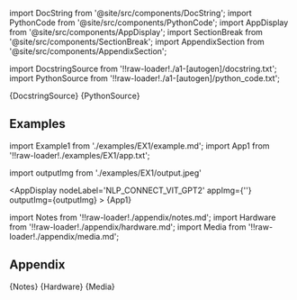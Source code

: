 
[//]: # (Custom component imports)

import DocString from '@site/src/components/DocString';
import PythonCode from '@site/src/components/PythonCode';
import AppDisplay from '@site/src/components/AppDisplay';
import SectionBreak from '@site/src/components/SectionBreak';
import AppendixSection from '@site/src/components/AppendixSection';

[//]: # (Docstring)

import DocstringSource from '!!raw-loader!./a1-[autogen]/docstring.txt';
import PythonSource from '!!raw-loader!./a1-[autogen]/python_code.txt';

<DocString>{DocstringSource}</DocString>
<PythonCode GLink='AI_ML/IMAGE_CAPTIONING/NLP_CONNECT_VIT_GPT2/NLP_CONNECT_VIT_GPT2.py'>{PythonSource}</PythonCode>

<SectionBreak />

    

[//]: # (Examples)

## Examples

import Example1 from './examples/EX1/example.md';
import App1 from '!!raw-loader!./examples/EX1/app.txt';

import outputImg from './examples/EX1/output.jpeg'

<AppDisplay 
    nodeLabel='NLP_CONNECT_VIT_GPT2'
    appImg={''}
    outputImg={outputImg}
    >
    {App1}
</AppDisplay>

<Example1 />

<SectionBreak />
  
    

[//]: # (Appendix)

import Notes from '!!raw-loader!./appendix/notes.md';
import Hardware from '!!raw-loader!./appendix/hardware.md';
import Media from '!!raw-loader!./appendix/media.md';

## Appendix

<AppendixSection index={0} folderPath='nodes/AI_ML/IMAGE_CAPTIONING/NLP_CONNECT_VIT_GPT2/appendix/'>{Notes}</AppendixSection>
<AppendixSection index={1} folderPath='nodes/AI_ML/IMAGE_CAPTIONING/NLP_CONNECT_VIT_GPT2/appendix/'>{Hardware}</AppendixSection>
<AppendixSection index={2} folderPath='nodes/AI_ML/IMAGE_CAPTIONING/NLP_CONNECT_VIT_GPT2/appendix/'>{Media}</AppendixSection>


